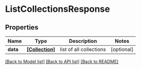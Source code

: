 # ListCollectionsResponse


## Properties
Name | Type | Description | Notes
------------ | ------------- | ------------- | -------------
**data** | [**[Collection]**](Collection.md) | list of all collections | [optional] 

[[Back to Model list]](../README.md#documentation-for-models) [[Back to API list]](../README.md#documentation-for-api-endpoints) [[Back to README]](../README.md)


